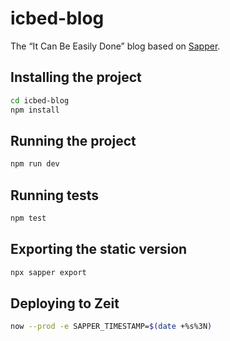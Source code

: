 # icbed-blog

The “It Can Be Easily Done” blog based on [Sapper](https://github.com/sveltejs/sapper).

## Installing the project

```bash
cd icbed-blog
npm install
```
## Running the project

```bash
npm run dev
```

## Running tests

```bash
npm test
```

## Exporting the static version

```bash
npx sapper export
```
## Deploying to Zeit

```bash
now --prod -e SAPPER_TIMESTAMP=$(date +%s%3N)
```
